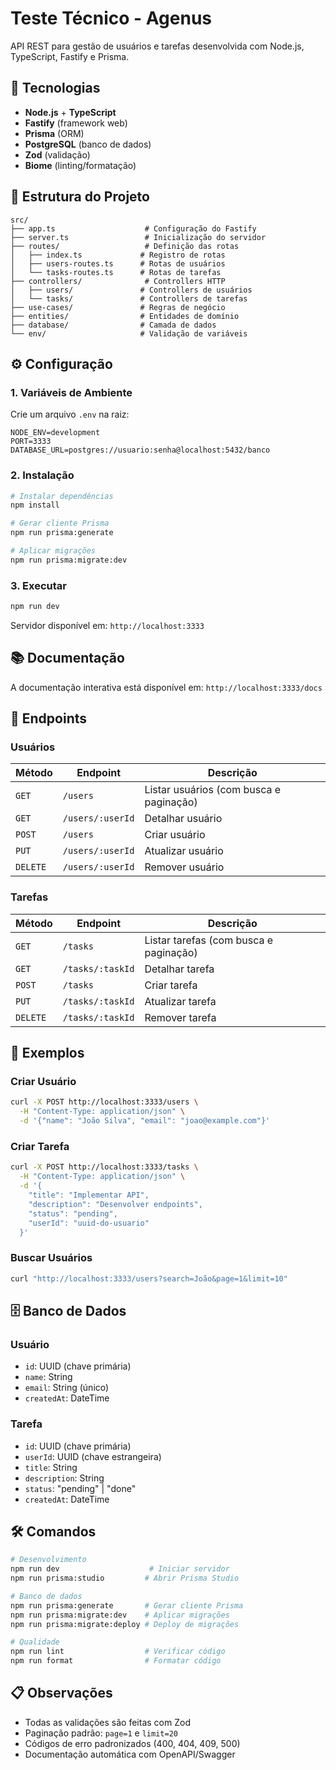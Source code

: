 # Teste Técnico - Agenus

API REST para gestão de usuários e tarefas desenvolvida com Node.js, TypeScript, Fastify e Prisma.

## 🚀 Tecnologias

- **Node.js** + **TypeScript**
- **Fastify** (framework web)
- **Prisma** (ORM)
- **PostgreSQL** (banco de dados)
- **Zod** (validação)
- **Biome** (linting/formatação)

## 📁 Estrutura do Projeto

```
src/
├── app.ts                    # Configuração do Fastify
├── server.ts                 # Inicialização do servidor
├── routes/                   # Definição das rotas
│   ├── index.ts             # Registro de rotas
│   ├── users-routes.ts      # Rotas de usuários
│   └── tasks-routes.ts      # Rotas de tarefas
├── controllers/              # Controllers HTTP
│   ├── users/               # Controllers de usuários
│   └── tasks/               # Controllers de tarefas
├── use-cases/               # Regras de negócio
├── entities/                # Entidades de domínio
├── database/                # Camada de dados
└── env/                     # Validação de variáveis
```

## ⚙️ Configuração

### 1. Variáveis de Ambiente

Crie um arquivo `.env` na raiz:

```env
NODE_ENV=development
PORT=3333
DATABASE_URL=postgres://usuario:senha@localhost:5432/banco
```

### 2. Instalação

```bash
# Instalar dependências
npm install

# Gerar cliente Prisma
npm run prisma:generate

# Aplicar migrações
npm run prisma:migrate:dev
```

### 3. Executar

```bash
npm run dev
```

Servidor disponível em: `http://localhost:3333`

## 📚 Documentação

A documentação interativa está disponível em: `http://localhost:3333/docs`

## 🔗 Endpoints

### Usuários

| Método   | Endpoint         | Descrição                               |
| -------- | ---------------- | --------------------------------------- |
| `GET`    | `/users`         | Listar usuários (com busca e paginação) |
| `GET`    | `/users/:userId` | Detalhar usuário                        |
| `POST`   | `/users`         | Criar usuário                           |
| `PUT`    | `/users/:userId` | Atualizar usuário                       |
| `DELETE` | `/users/:userId` | Remover usuário                         |

### Tarefas

| Método   | Endpoint         | Descrição                              |
| -------- | ---------------- | -------------------------------------- |
| `GET`    | `/tasks`         | Listar tarefas (com busca e paginação) |
| `GET`    | `/tasks/:taskId` | Detalhar tarefa                        |
| `POST`   | `/tasks`         | Criar tarefa                           |
| `PUT`    | `/tasks/:taskId` | Atualizar tarefa                       |
| `DELETE` | `/tasks/:taskId` | Remover tarefa                         |

## 📝 Exemplos

### Criar Usuário

```bash
curl -X POST http://localhost:3333/users \
  -H "Content-Type: application/json" \
  -d '{"name": "João Silva", "email": "joao@example.com"}'
```

### Criar Tarefa

```bash
curl -X POST http://localhost:3333/tasks \
  -H "Content-Type: application/json" \
  -d '{
    "title": "Implementar API",
    "description": "Desenvolver endpoints",
    "status": "pending",
    "userId": "uuid-do-usuario"
  }'
```

### Buscar Usuários

```bash
curl "http://localhost:3333/users?search=João&page=1&limit=10"
```

## 🗄️ Banco de Dados

### Usuário

- `id`: UUID (chave primária)
- `name`: String
- `email`: String (único)
- `createdAt`: DateTime

### Tarefa

- `id`: UUID (chave primária)
- `userId`: UUID (chave estrangeira)
- `title`: String
- `description`: String
- `status`: "pending" | "done"
- `createdAt`: DateTime

## 🛠️ Comandos

```bash
# Desenvolvimento
npm run dev                    # Iniciar servidor
npm run prisma:studio         # Abrir Prisma Studio

# Banco de dados
npm run prisma:generate       # Gerar cliente Prisma
npm run prisma:migrate:dev    # Aplicar migrações
npm run prisma:migrate:deploy # Deploy de migrações

# Qualidade
npm run lint                  # Verificar código
npm run format                # Formatar código
```

## 📋 Observações

- Todas as validações são feitas com Zod
- Paginação padrão: `page=1` e `limit=20`
- Códigos de erro padronizados (400, 404, 409, 500)
- Documentação automática com OpenAPI/Swagger
